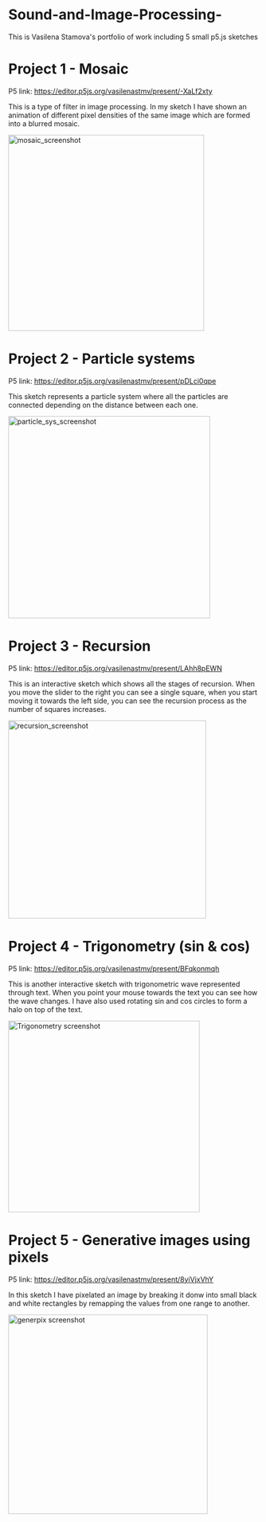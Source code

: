 # Sound-and-Image-Processing-
This is Vasilena Stamova's portfolio of work including 5 small p5.js sketches 

# Project 1 - Mosaic
P5 link: https://editor.p5js.org/vasilenastmv/present/-XaLf2xty

This is a type of filter in image processing. In my sketch I have shown an animation of different pixel densities of the same image which are formed into a blurred mosaic.

<img width="393" alt="mosaic_screenshot" src="https://user-images.githubusercontent.com/62107988/84306704-83878f00-ab64-11ea-8200-06a9ca79838d.png">


# Project 2 - Particle systems
P5 link: https://editor.p5js.org/vasilenastmv/present/pDLci0qpe

This sketch represents a particle system where all the particles are connected depending on the distance between each one.

<img width="405" alt="particle_sys_screenshot" src="https://user-images.githubusercontent.com/62107988/84306566-520ec380-ab64-11ea-965d-3e0feb5cd2e6.png">


# Project 3 - Recursion
P5 link: https://editor.p5js.org/vasilenastmv/present/LAhh8pEWN

This is an interactive sketch which shows all the stages of recursion. When you move the slider to the right you can see a single square, when you start moving it towards the left side, you can see the recursion process as the number of squares increases. 

<img width="397" alt="recursion_screenshot" src="https://user-images.githubusercontent.com/62107988/84315543-7f626e00-ab72-11ea-8d72-81009af1f537.png">

# Project 4 - Trigonometry (sin & cos)
P5 link: https://editor.p5js.org/vasilenastmv/present/BFqkonmqh

This is another interactive sketch with trigonometric wave represented through text. When you point your mouse towards the text you can see how the wave changes. I have also used rotating sin and cos circles to form a halo on top of the text.

<img width="384" alt="Trigonometry screenshot" src="https://user-images.githubusercontent.com/62107988/84365804-a94f7b00-abda-11ea-84d5-cc69881ea790.png">

# Project 5 - Generative images using pixels
P5 link: https://editor.p5js.org/vasilenastmv/present/8yiVjxVhY

In this sketch I have pixelated an image by breaking it donw into small black and white rectangles by remapping the values from one range to another.

<img width="400" alt="generpix screenshot" src="https://user-images.githubusercontent.com/62107988/84375321-0dc50700-abe8-11ea-96ba-6b98f61e663c.png">
